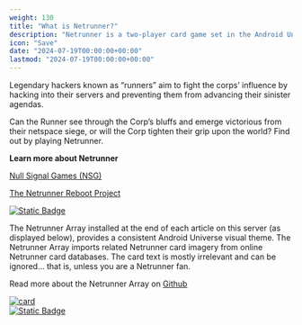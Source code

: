 ```yaml
---
weight: 130
title: "What is Netrunner?"
description: "Netrunner is a two-player card game set in the Android Universe, the game pits a megacorporation and its massive resources against the subversive talents of lone runners."
icon: "Save"
date: "2024-07-19T00:00:00+00:00"
lastmod: "2024-07-19T00:00:00+00:00"
---
```

Legendary hackers known as “runners” aim to fight the corps’ influence by hacking into their servers and preventing them from advancing their sinister agendas.

Can the Runner see through the Corp’s bluffs and emerge victorious from their netspace siege, or will the Corp tighten their grip upon the world? Find out by playing Netrunner.

**Learn more about Netrunner**

[Null Signal Games (NSG)](https://nullsignal.games)

[The Netrunner Reboot Project](http://about.reteki.fun)

[![Static Badge](https://custom-icon-badges.demolab.com/badge/Netrunner_Array-Archives_Server-blue?style=flat&logo=cpu)](https://archivesserver.github.io/docs/introduction/netrunner)

The Netrunner Array installed at the end of each article on this server (as displayed below), provides a consistent Android Universe visual theme. The Netrunner Array imports related Netrunner card imagery from online Netrunner card databases. The card text is mostly irrelevant and can be ignored... that is, unless you are a Netrunner fan.

Read more about the Netrunner Array on [Github](https://github.com/ArchivesServer/archivesserver.github.io/tree/main#netrunner-card-array)

[![card](https://nrdb.reteki.fun/card_image//large/07036.jpg)](https://nrdb.reteki.fun/en/card/07036)  
[![Static Badge](https://custom-icon-badges.demolab.com/badge/Netrunner_Array-Archives_Server-blue?style=flat&logo=cpu)](https://archivesserver.github.io/docs/introduction/netrunner)
